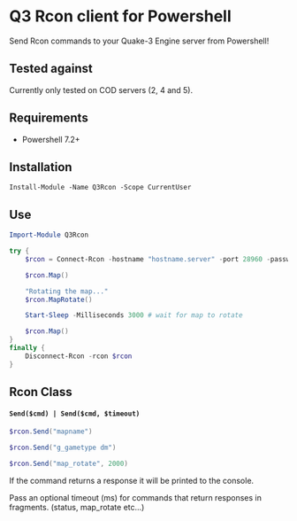 # Q3 Rcon client for Powershell

Send Rcon commands to your Quake-3 Engine server from Powershell!

## Tested against

Currently only tested on COD servers (2, 4 and 5).

## Requirements

- Powershell 7.2+

## Installation

`Install-Module -Name Q3Rcon -Scope CurrentUser`

## Use

```powershell
Import-Module Q3Rcon

try {
    $rcon = Connect-Rcon -hostname "hostname.server" -port 28960 -passwd "strongrconpassword"

    $rcon.Map()

    "Rotating the map..."
    $rcon.MapRotate()

    Start-Sleep -Milliseconds 3000 # wait for map to rotate

    $rcon.Map()
}
finally {
    Disconnect-Rcon -rcon $rcon
}
```

## Rcon Class

#### `Send($cmd) | Send($cmd, $timeout)`

```powershell
$rcon.Send("mapname")

$rcon.Send("g_gametype dm")

$rcon.Send("map_rotate", 2000)
```

If the command returns a response it will be printed to the console.

Pass an optional timeout (ms) for commands that return responses in fragments. (status, map_rotate etc...)
